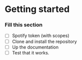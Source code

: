 # Getting started

### Fill this section

- [ ] Spotify token (with scopes)
- [ ] Clone and install the repository
- [ ] Up the documentation
- [ ] Test that it works.